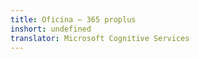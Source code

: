 ```yaml
---
title: Oficina — 365 proplus
inshort: undefined
translator: Microsoft Cognitive Services
---
```




